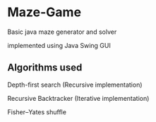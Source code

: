 # Maze-Game
Basic java maze generator and solver

implemented using Java Swing GUI

## Algorithms used
Depth-first search (Recursive implementation)

Recursive Backtracker (Iterative implementation)

Fisher–Yates shuffle
